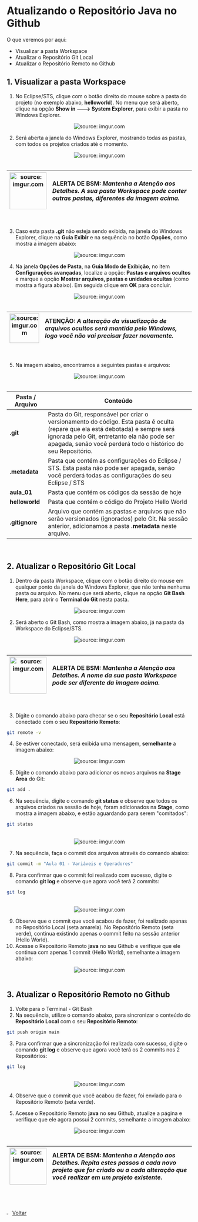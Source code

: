 <h1>Atualizando o Repositório Java no Github</h1>

O que veremos por aqui:

- Visualizar a pasta Workspace
- Atualizar o Repositório Git Local
- Atualizar o Repositório Remoto no Github

<h2>1. Visualizar a pasta Workspace</h2>

1. No Eclipse/STS, clique com o botão direito do mouse sobre a pasta do projeto (no exemplo abaixo, **helloworld**). No menu que será aberto, clique na opção **Show in 🡒 System Explorer**, para exibir a pasta no Windows Explorer.

<div align="center"><img src="https://i.imgur.com/cR65mhl.png" title="source: imgur.com" /></div>

2. Será aberta a janela do Windows Explorer, mostrando todas as pastas, com todos os projetos criados até o momento.

<div align="center"><img src="https://i.imgur.com/iWE0EAX.png" title="source: imgur.com" /></div>

<br />

| <img src="https://i.imgur.com/vVDBDG0.png" title="source: imgur.com" width="100px"/> | <div align="left"> **ALERTA DE BSM:** *Mantenha a Atenção aos Detalhes. A sua pasta Workspace pode conter outras pastas, diferentes da imagem acima.* </div> |
| ------------------------------------------------------------ | ------------------------------------------------------------ |

<br />

3. Caso esta pasta **.git** não esteja sendo exibida, na janela do Windows Explorer, clique na **Guia Exibir** e na sequência no botão **Opções**, como mostra a imagem abaixo:

<div align="center"><img src="https://i.imgur.com/4Bh3jii.png" title="source: imgur.com" /></div>

4. Na janela **Opções de Pasta**, na **Guia Modo de Exibição**, no item **Configurações avançadas**, localize a opção: **Pastas e arquivos ocultos** e marque a opção **Mostrar arquivos, pastas e unidades ocultas** (como mostra a figura abaixo). Em seguida clique em **OK** para concluir.

<div align="center"><img src="https://i.imgur.com/n8hQu12.png" title="source: imgur.com" /></div>

<br />

| <img src="https://i.imgur.com/oScAYGc.png" title="source: imgur.com" width="80px"/> | <div align="left"> **ATENÇÃO:** *A alteração da visualização de arquivos ocultos será mantida pelo Windows, logo você não vai precisar fazer novamente.* </div> |
| ------------------------------------------------------------ | ------------------------------------------------------------ |

<br />

5. Na imagem abaixo, encontramos a seguintes pastas e arquivos:

<div align="center"><img src="https://i.imgur.com/iWE0EAX.png" title="source: imgur.com" /></div>

<br />

| Pasta / Arquivo | Conteúdo                                                     |
| --------------- | ------------------------------------------------------------ |
| **.git**        | Pasta do Git, responsável por criar o versionamento do código. Esta pasta é oculta (repare que ela está debotada) e sempre será ignorada pelo Git, entretanto ela não pode ser apagada, senão você perderá todo o histórico do seu Repositório. |
| **.metadata**   | Pasta que contém as configurações do Eclipse / STS. Esta pasta não pode ser apagada, senão você perderá todas as configurações do seu Eclipse / STS |
| **aula_01**     | Pasta que contém os códigos da sessão de hoje                |
| **helloworld**  | Pasta que contém o código do Projeto Hello World             |
| **.gitignore**  | Arquivo que contém as pastas e arquivos que não serão versionados (ignorados) pelo Git. Na sessão anterior, adicionamos a pasta **.metadata** neste arquivo. |

<br />

<h2>2. Atualizar o Repositório Git Local</h2>



1. Dentro da pasta Workspace, clique com o botão direito do mouse em qualquer ponto da janela do Windows Explorer, que não tenha nenhuma pasta ou arquivo. No menu que será aberto, clique na opção **Git Bash Here**, para abrir o **Terminal do Git** nesta pasta.

<div align="center"><img src="https://i.imgur.com/zbTy7xM.png" title="source: imgur.com" /></div>

2. Será aberto o Git Bash, como mostra a imagem abaixo, já na pasta da Workspace do Eclipse/STS.

<div align="center"><img src="https://i.imgur.com/To5Ttfc.png" title="source: imgur.com" /></div>

<br />

| <img src="https://i.imgur.com/vVDBDG0.png" title="source: imgur.com" width="100px"/> | <div align="left"> **ALERTA DE BSM:** *Mantenha a Atenção aos Detalhes. A nome da sua pasta Workspace pode ser diferente da imagem acima.* </div> |
| ------------------------------------------------------------ | ------------------------------------------------------------ |

<br />

3. Digite o comando abaixo para checar se o seu  **Repositório Local** está conectado com o seu **Repositório Remoto**:

```bash
git remote -v
```

4. Se estiver conectado, será exibida uma mensagem, **semelhante** a imagem abaixo:

<div align="center"><img src="https://i.imgur.com/XWee1oq.png" title="source: imgur.com" /></div>

5. Digite o comando abaixo para adicionar os novos arquivos na **Stage Area** do Git:


```bash
git add .
```

6. Na sequência, digite o comando **git status** e observe que todos os arquivos criados na sessão de hoje, foram adicionados na **Stage**, como mostra a imagem abaixo, e estão aguardando para serem "comitados":

```bash
git status
```

<br />

<div align="center"><img src="https://i.imgur.com/upNNUCw.png" title="source: imgur.com" /></div>

7. Na sequência, faça o commit dos arquivos através do comando abaixo:

```bash
git commit -m "Aula 01 - Variáveis e Operadores"
```

8. Para confirmar que o commit foi realizado com sucesso, digite o comando **git log** e observe que agora você terá 2 commits:

```bash
git log
```

<br />

<div align="center"><img src="https://i.imgur.com/oC9rtv2.png" title="source: imgur.com" /></div>

9. Observe que o commit que você acabou de fazer, foi realizado apenas no Repositório Local (seta amarela). No Repositório Remoto (seta verde), continua existindo apenas o commit feito na sessão anterior (Hello World).
10. Acesse o Repositório Remoto **java** no seu Github e verifique que ele continua com apenas 1 commit (Hello World), semelhante a imagem abaixo:

<div align="center"><img src="https://i.imgur.com/HQANKTE.png" title="source: imgur.com" /></div>

<br />

<h2>3. Atualizar o Repositório Remoto no Github</h2>



1. Volte para o Terminal - Git Bash
2. Na sequência, utilize o comando abaixo, para sincronizar o conteúdo do **Repositório Local** com o seu **Repositório Remoto**:

```bash
git push origin main
```

3. Para confirmar que a sincronização foi realizada com sucesso, digite o comando **git log** e observe que agora você terá os 2 commits nos 2 Repositórios:

```bash
git log
```

<br />

<div align="center"><img src="https://i.imgur.com/g6V8HHk.png" title="source: imgur.com" /></div>

4. Observe que o commit que você acabou de fazer, foi enviado para o Repositório Remoto (seta verde).

5. Acesse o Repositório Remoto **java** no seu Github, atualize a página e verifique que ele agora possui 2 commits, semelhante a imagem abaixo:

<div align="center"><img src="https://i.imgur.com/XFJwo0f.png" title="source: imgur.com" /></div>

<br />

| <img src="https://i.imgur.com/vVDBDG0.png" title="source: imgur.com" width="100px"/> | <div align="left"> **ALERTA DE BSM:** *Mantenha a Atenção aos Detalhes. Repita estes passos a cada novo projeto que for criado ou a cada alteração que você realizar em um projeto existente.* </div> |
| ------------------------------------------------------------ | ------------------------------------------------------------ |

<br /><br />

<div align="left"><a href="../README.md"><img src="https://i.imgur.com/XMgF3gl.png" title="source: imgur.com" width="3%"/>Voltar</a></div>
